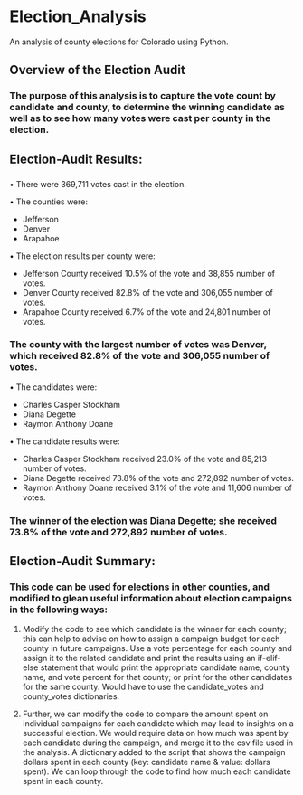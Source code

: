 # Election_Analysis
An analysis of county elections for Colorado using Python.
## Overview of the Election Audit
### The purpose of this analysis is to capture the vote count by candidate and county, to determine the winning candidate as well as to see how many votes were cast per county in the election.

## Election-Audit Results:
### 
•	There were 369,711 votes cast in the election.

•	The counties were:
  - Jefferson
  - Denver
  - Arapahoe
 
•	The election results per county were:
  - Jefferson County  received 10.5% of the vote and 38,855 number of votes.
  - Denver County received 82.8% of the vote and 306,055 number of votes.
  - Arapahoe County received 6.7% of the vote and 24,801 number of votes.
 
### The county with the largest number of votes was Denver, which received 82.8% of the vote and 306,055 number of votes.

•	The candidates were:
  - Charles Casper Stockham
  - Diana Degette
  - Raymon Anthony Doane

•	The candidate results were:
  - Charles Casper Stockham received 23.0% of the vote and 85,213 number of votes.
  - Diana Degette received 73.8% of the vote and 272,892 number of votes.
  - Raymon Anthony Doane received 3.1% of the vote and 11,606 number of votes. 

###	The winner of the election was Diana Degette; she received 73.8% of the vote and 272,892 number of votes.

## Election-Audit Summary:
### This code can be used for elections in other counties, and modified to glean useful information about election campaigns in the following ways:

1)	Modify the code to see which candidate is the winner for each county; this can help to advise on how to assign a campaign budget for each county in future campaigns. Use a vote percentage for each county and assign it to the related candidate and print the results using an if-elif-else statement that would print the appropriate candidate name, county name, and vote percent for that county; or print for the other candidates for the same county. Would have to use the candidate_votes and county_votes dictionaries.

2)	Further, we can modify the code to compare the amount spent on individual campaigns for each candidate which may lead to insights on a successful election. We would require data on how much was spent by each candidate during the campaign, and merge it to the csv file used in the analysis. A dictionary added to the script that shows the campaign dollars spent in each county (key: candidate name & value: dollars spent). We can loop through the code to find how much each candidate spent in each county.

